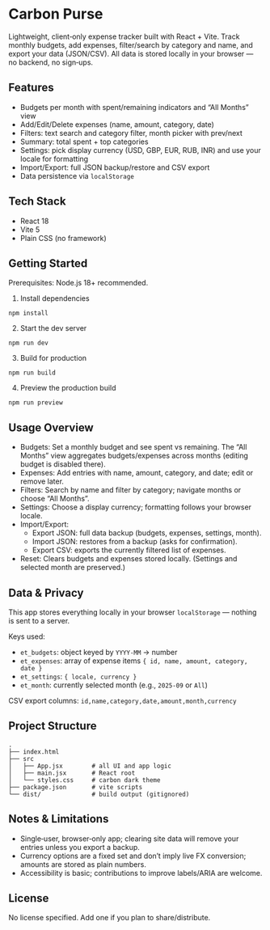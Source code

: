 # Carbon Purse

Lightweight, client‑only expense tracker built with React + Vite. Track monthly budgets, add expenses, filter/search by category and name, and export your data (JSON/CSV). All data is stored locally in your browser — no backend, no sign‑ups.

## Features

- Budgets per month with spent/remaining indicators and “All Months” view
- Add/Edit/Delete expenses (name, amount, category, date)
- Filters: text search and category filter, month picker with prev/next
- Summary: total spent + top categories
- Settings: pick display currency (USD, GBP, EUR, RUB, INR) and use your locale for formatting
- Import/Export: full JSON backup/restore and CSV export
- Data persistence via `localStorage`

## Tech Stack

- React 18
- Vite 5
- Plain CSS (no framework)

## Getting Started

Prerequisites: Node.js 18+ recommended.

1) Install dependencies

```
npm install
```

2) Start the dev server

```
npm run dev
```

3) Build for production

```
npm run build
```

4) Preview the production build

```
npm run preview
```

## Usage Overview

- Budgets: Set a monthly budget and see spent vs remaining. The “All Months” view aggregates budgets/expenses across months (editing budget is disabled there).
- Expenses: Add entries with name, amount, category, and date; edit or remove later.
- Filters: Search by name and filter by category; navigate months or choose “All Months”.
- Settings: Choose a display currency; formatting follows your browser locale.
- Import/Export:
  - Export JSON: full data backup (budgets, expenses, settings, month).
  - Import JSON: restores from a backup (asks for confirmation).
  - Export CSV: exports the currently filtered list of expenses.
- Reset: Clears budgets and expenses stored locally. (Settings and selected month are preserved.)

## Data & Privacy

This app stores everything locally in your browser `localStorage` — nothing is sent to a server.

Keys used:

- `et_budgets`: object keyed by `YYYY-MM` → number
- `et_expenses`: array of expense items `{ id, name, amount, category, date }`
- `et_settings`: `{ locale, currency }`
- `et_month`: currently selected month (e.g., `2025-09` or `All`)

CSV export columns: `id,name,category,date,amount,month,currency`

## Project Structure

```
.
├── index.html
├── src
│   ├── App.jsx        # all UI and app logic
│   ├── main.jsx       # React root
│   └── styles.css     # carbon dark theme
├── package.json       # vite scripts
└── dist/              # build output (gitignored)
```

## Notes & Limitations

- Single‑user, browser‑only app; clearing site data will remove your entries unless you export a backup.
- Currency options are a fixed set and don’t imply live FX conversion; amounts are stored as plain numbers.
- Accessibility is basic; contributions to improve labels/ARIA are welcome.

## License

No license specified. Add one if you plan to share/distribute.
